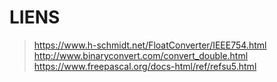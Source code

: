 # LIENS


><https://www.h-schmidt.net/FloatConverter/IEEE754.html>
><http://www.binaryconvert.com/convert_double.html>
><https://www.freepascal.org/docs-html/ref/refsu5.html>
